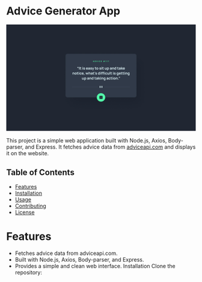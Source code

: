 # Advice Generator App

![Design preview for the Advice generator app ](./public/design/desktop-design.jpg)

This project is a simple web application built with Node.js, Axios, Body-parser, and Express. It fetches advice data from [adviceapi.com](https://api.adviceslip.com/) and displays it on the website.

## Table of Contents
  * [Features](#Features)
  * [Installation](#Installation)
  * [Usage](#Usage)
  * [Contributing](#Contributing)
  * [License](#License)
  
# Features
 * Fetches advice data from adviceapi.com.
 * Built with Node.js, Axios, Body-parser, and Express.
 * Provides a simple and clean web interface.
Installation
Clone the repository:
